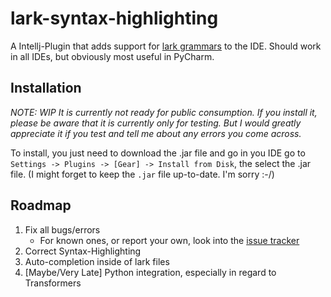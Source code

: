 # lark-syntax-highlighting

A Intellj-Plugin that adds support for [lark grammars](https://github.com/lark-parser/lark) to the IDE. Should work in all IDEs, but obviously most useful in PyCharm.

## Installation
*NOTE: WIP It is currently not ready for public consumption. If you install it, please be aware that it is currently only for testing. But I would greatly appreciate it if you test and tell me about any errors you come across.*

To install, you just need to download the .jar file and go in you IDE go to `Settings -> Plugins -> [Gear] -> Install from Disk`, the select the .jar file. (I might forget to keep the `.jar` file up-to-date. I'm sorry :-/)

## Roadmap

1. Fix all bugs/errors
    * For known ones, or report your own, look into the [issue tracker](https://github.com/MegaIng/lark-syntax-highlighting/issues)
2. Correct Syntax-Highlighting
3. Auto-completion inside of lark files
4. [Maybe/Very Late] Python integration, especially in regard to Transformers
